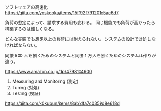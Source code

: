 ソフトウェアの高速化
https://qiita.com/yoskeoka/items/15f192f791201c5ac6d7

負荷の想定によって、請求する費用も変わる。
同じ機能でも負荷が高かったら構築するのは難しくなる。

どんな実装でも想定以上の負荷には耐えられない。
システムの設計で対処しなければならない。

同接 500 人を捌くためのシステムと同接 1 万人を捌くためのシステムは作りが違う。

https://www.amazon.co.jp/dp/4798134600

1. Measuring and Monitoring (測定)
2. Tuning (対処)
3. Testing (検証)

https://qiita.com/k0kubun/items/8ab1dfa7c0359d8e618d
